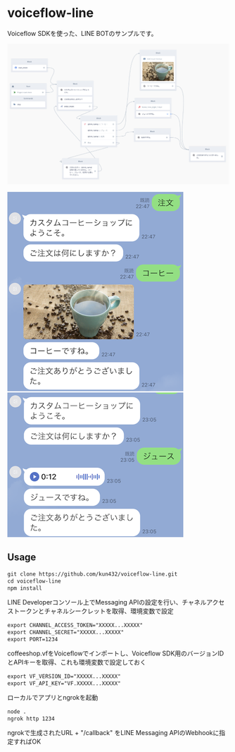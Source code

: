 # voiceflow-line

Voiceflow SDKを使った、LINE BOTのサンプルです。

![](public/voiceflow.png)

<img src="https://github.com/kun432/voiceflow-line/raw/main/public/line.png" width=400 />

<img src="https://github.com/kun432/voiceflow-line/raw/main/public/line2.png" width=400 />

## Usage

```
git clone https://github.com/kun432/voiceflow-line.git
cd voiceflow-line
npm install
```

LINE Developerコンソール上でMessaging APIの設定を行い、チャネルアクセストークンとチャネルシークレットを取得、環境変数で設定

```
export CHANNEL_ACCESS_TOKEN="XXXXX...XXXXX"
export CHANNEL_SECRET="XXXXX...XXXXX"
export PORT=1234
```

coffeeshop.vfをVoiceflowでインポートし、Voiceflow SDK用のバージョンIDとAPIキーを取得、これも環境変数で設定しておく

```
export VF_VERSION_ID="XXXXX...XXXXX"
export VF_API_KEY="VF.XXXXX...XXXXX"
```

ローカルでアプリとngrokを起動

```
node .
ngrok http 1234
```

ngrokで生成されたURL + "/callback" をLINE Messaging APIのWebhookに指定すればOK
